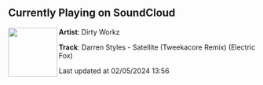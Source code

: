 ## Currently Playing on SoundCloud

[<img align="left" width="100" src="https://i1.sndcdn.com/artworks-iAmVYbaDkgnIY60A-T8sqEg-t500x500.jpg">](https://soundcloud.com/dirtyworkzofficial/darren-styles-satellite-tweekacore-remix-elfx)

**Artist**: Dirty Workz 

**Track**: Darren Styles - Satellite (Tweekacore Remix) (Electric Fox)

Last updated at 02/05/2024 13:56
